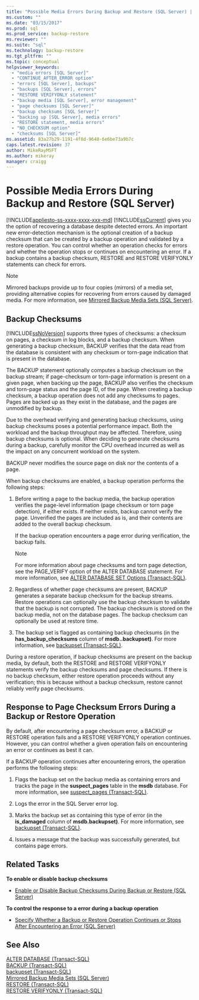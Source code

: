 ```yaml
---
title: "Possible Media Errors During Backup and Restore (SQL Server) | Microsoft Docs"
ms.custom: ""
ms.date: "03/15/2017"
ms.prod: sql
ms.prod_service: backup-restore
ms.reviewer: ""
ms.suite: "sql"
ms.technology: backup-restore
ms.tgt_pltfrm: ""
ms.topic: conceptual
helpviewer_keywords: 
  - "media errors [SQL Server]"
  - "CONTINUE_AFTER_ERROR option"
  - "errors [SQL Server], backups"
  - "backups [SQL Server], errors"
  - "RESTORE VERIFYONLY statement"
  - "backup media [SQL Server], error management"
  - "page checksums [SQL Server]"
  - "backup checksums [SQL Server]"
  - "backing up [SQL Server], media errors"
  - "RESTORE statement, media errors"
  - "NO_CHECKSUM option"
  - "checksums [SQL Server]"
ms.assetid: 83a27b29-1191-4f8d-9648-6e6be73a9b7c
caps.latest.revision: 37
author: MikeRayMSFT
ms.author: mikeray
manager: craigg
---
```

# Possible Media Errors During Backup and Restore (SQL Server)
[!INCLUDE[appliesto-ss-xxxx-xxxx-xxx-md](../../includes/appliesto-ss-xxxx-xxxx-xxx-md.md)]
  [!INCLUDE[ssCurrent](../../includes/sscurrent-md.md)] gives you the option of recovering a database despite detected errors. An important new error-detection mechanism is the optional creation of a backup checksum that can be created by a backup operation and validated by a restore operation. You can control whether an operation checks for errors and whether the operation stops or continues on encountering an error. If a backup contains a backup checksum, RESTORE and RESTORE VERIFYONLY statements can check for errors.  
  
> [!NOTE]  
>  Mirrored backups provide up to four copies (mirrors) of a media set, providing alternative copies for recovering from errors caused by damaged media. For more information, see [Mirrored Backup Media Sets &#40;SQL Server&#41;](../../relational-databases/backup-restore/mirrored-backup-media-sets-sql-server.md).  
  
  
##  <a name="BckChecksums"></a> Backup Checksums  
 [!INCLUDE[ssNoVersion](../../includes/ssnoversion-md.md)] supports three types of checksums: a checksum on pages, a checksum in log blocks, and a backup checksum. When generating a backup checksum, BACKUP verifies that the data read from the database is consistent with any checksum or torn-page indication that is present in the database.  
  
 The BACKUP statement optionally computes a backup checksum on the backup stream; if page-checksum or torn-page information is present on a given page, when backing up the page, BACKUP also verifies the checksum and torn-page status and the page ID, of the page. When creating a backup checksum, a backup operation does not add any checksums to pages. Pages are backed up as they exist in the database, and the pages are unmodified by backup.  
  
 Due to the overhead verifying and generating backup checksums, using backup checksums poses a potential performance impact. Both the workload and the backup throughput may be affected. Therefore, using backup checksums is optional. When deciding to generate checksums during a backup, carefully monitor the CPU overhead incurred as well as the impact on any concurrent workload on the system.  
  
 BACKUP never modifies the source page on disk nor the contents of a page.  
  
 When backup checksums are enabled, a backup operation performs the following steps:  
  
1.  Before writing a page to the backup media, the backup operation verifies the page-level information (page checksum or torn page detection), if either exists. If neither exists, backup cannot verify the page. Unverified the pages are included as is, and their contents are added to the overall backup checksum.  
  
     If the backup operation encounters a page error during verification, the backup fails.  
  
    > [!NOTE]  
    >  For more information about page checksums and torn page detection, see the PAGE_VERIFY option of the ALTER DATABASE statement. For more information, see [ALTER DATABASE SET Options &#40;Transact-SQL&#41;](../../t-sql/statements/alter-database-transact-sql-set-options.md).  
  
2.  Regardless of whether page checksums are present, BACKUP generates a separate backup checksum for the backup streams. Restore operations can optionally use the backup checksum to validate that the backup is not corrupted. The backup checksum is stored on the backup media, not on the database pages. The backup checksum can optionally be used at restore time.  
  
3.  The backup set is flagged as containing backup checksums (in the **has_backup_checksums** column of **msdb..backupset)**. For more information, see [backupset &#40;Transact-SQL&#41;](../../relational-databases/system-tables/backupset-transact-sql.md).  
  
 During a restore operation, if backup checksums are present on the backup media, by default, both the RESTORE and RESTORE VERIFYONLY statements verify the backup checksums and page checksums. If there is no backup checksum, either restore operation proceeds without any verification; this is because without a backup checksum, restore cannot reliably verify page checksums.  
  
## Response to Page Checksum Errors During a Backup or Restore Operation  
 By default, after encountering a page checksum error, a BACKUP or RESTORE operation fails and a RESTORE VERIFYONLY operation continues. However, you can control whether a given operation fails on encountering an error or continues as best it can.  
  
 If a BACKUP operation continues after encountering errors, the operation performs the following steps:  
  
1.  Flags the backup set on the backup media as containing errors and tracks the page in the **suspect_pages** table in the **msdb** database. For more information, see [suspect_pages &#40;Transact-SQL&#41;](../../relational-databases/system-tables/suspect-pages-transact-sql.md).  
  
2.  Logs the error in the SQL Server error log.  
  
3.  Marks the backup set as containing this type of error (in the **is_damaged** column of **msdb.backupset)**. For more information, see [backupset &#40;Transact-SQL&#41;](../../relational-databases/system-tables/backupset-transact-sql.md).  
  
4.  Issues a message that the backup was successfully generated, but contains page errors.  
  
##  <a name="RelatedTasks"></a> Related Tasks  
 **To enable or disable backup checksums**  
  
-   [Enable or Disable Backup Checksums During Backup or Restore &#40;SQL Server&#41;](../../relational-databases/backup-restore/enable-or-disable-backup-checksums-during-backup-or-restore-sql-server.md)  
  
 **To control the response to a error during a backup operation**  
  
-   [Specify Whether a Backup or Restore Operation Continues or Stops After Encountering an Error &#40;SQL Server&#41;](../../relational-databases/backup-restore/specify-if-backup-or-restore-continues-or-stops-after-error.md)  
  
## See Also  
 [ALTER DATABASE &#40;Transact-SQL&#41;](../../t-sql/statements/alter-database-transact-sql.md)   
 [BACKUP &#40;Transact-SQL&#41;](../../t-sql/statements/backup-transact-sql.md)   
 [backupset &#40;Transact-SQL&#41;](../../relational-databases/system-tables/backupset-transact-sql.md)   
 [Mirrored Backup Media Sets &#40;SQL Server&#41;](../../relational-databases/backup-restore/mirrored-backup-media-sets-sql-server.md)   
 [RESTORE &#40;Transact-SQL&#41;](../../t-sql/statements/restore-statements-transact-sql.md)   
 [RESTORE VERIFYONLY &#40;Transact-SQL&#41;](../../t-sql/statements/restore-statements-verifyonly-transact-sql.md)  
  
  

